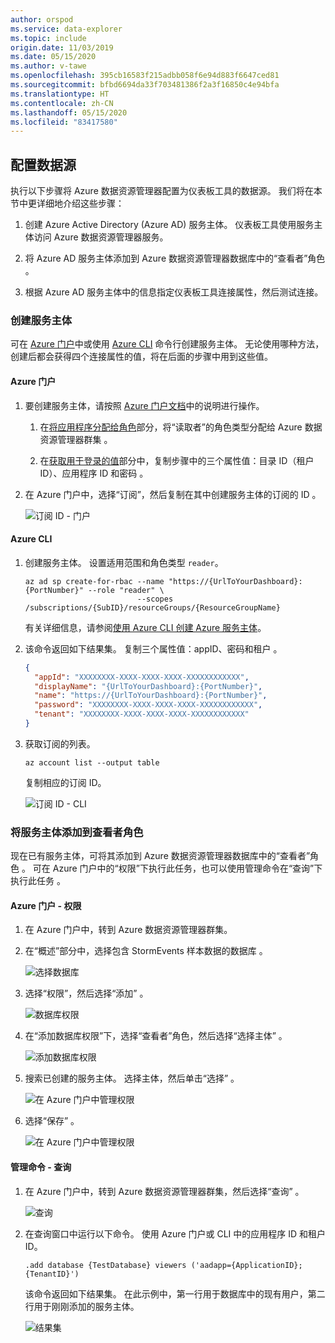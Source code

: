 ```yaml
---
author: orspod
ms.service: data-explorer
ms.topic: include
origin.date: 11/03/2019
ms.date: 05/15/2020
ms.author: v-tawe
ms.openlocfilehash: 395cb16583f215adbb058f6e94d883f6647ced81
ms.sourcegitcommit: bfbd6694da33f703481386f2a3f16850c4e94bfa
ms.translationtype: HT
ms.contentlocale: zh-CN
ms.lasthandoff: 05/15/2020
ms.locfileid: "83417580"
---
```

## <a name="configure-the-data-source"></a>配置数据源

执行以下步骤将 Azure 数据资源管理器配置为仪表板工具的数据源。 我们将在本节中更详细地介绍这些步骤：

1. 创建 Azure Active Directory (Azure AD) 服务主体。 仪表板工具使用服务主体访问 Azure 数据资源管理器服务。

1. 将 Azure AD 服务主体添加到 Azure 数据资源管理器数据库中的“查看者”角色  。

1. 根据 Azure AD 服务主体中的信息指定仪表板工具连接属性，然后测试连接。

### <a name="create-a-service-principal"></a>创建服务主体

可在 [Azure 门户](#azure-portal)中或使用 [Azure CLI](#azure-cli) 命令行创建服务主体。 无论使用哪种方法，创建后都会获得四个连接属性的值，将在后面的步骤中用到这些值。

#### <a name="azure-portal"></a>Azure 门户

1. 要创建服务主体，请按照 [Azure 门户文档](/active-directory/develop/howto-create-service-principal-portal)中的说明进行操作。

    1. 在[将应用程序分配给角色](/active-directory/develop/howto-create-service-principal-portal#assign-a-role-to-the-application)部分，将“读取者”的角色类型分配给 Azure 数据资源管理器群集  。

    1. 在[获取用于登录的值](/active-directory/develop/howto-create-service-principal-portal#get-values-for-signing-in)部分中，复制步骤中的三个属性值：目录 ID（租户 ID）、应用程序 ID 和密码    。

1. 在 Azure 门户中，选择“订阅”，然后复制在其中创建服务主体的订阅的 ID  。

    ![订阅 ID - 门户](media/data-explorer-configure-data-source/subscription-id-portal.png)

#### <a name="azure-cli"></a>Azure CLI

1. 创建服务主体。 设置适用范围和角色类型 `reader`。

    ```azurecli
    az ad sp create-for-rbac --name "https://{UrlToYourDashboard}:{PortNumber}" --role "reader" \
                             --scopes /subscriptions/{SubID}/resourceGroups/{ResourceGroupName}
    ```

    有关详细信息，请参阅[使用 Azure CLI 创建 Azure 服务主体](/cli/create-an-azure-service-principal-azure-cli)。

1. 该命令返回如下结果集。 复制三个属性值：appID、密码和租户    。


    ```json
    {
      "appId": "XXXXXXXX-XXXX-XXXX-XXXX-XXXXXXXXXXXX",
      "displayName": "{UrlToYourDashboard}:{PortNumber}",
      "name": "https://{UrlToYourDashboard}:{PortNumber}",
      "password": "XXXXXXXX-XXXX-XXXX-XXXX-XXXXXXXXXXXX",
      "tenant": "XXXXXXXX-XXXX-XXXX-XXXX-XXXXXXXXXXXX"
    }
    ```

1. 获取订阅的列表。

    ```azurecli
    az account list --output table
    ```

    复制相应的订阅 ID。

    ![订阅 ID - CLI](media/data-explorer-configure-data-source/subscription-id-cli.png)

### <a name="add-the-service-principal-to-the-viewers-role"></a>将服务主体添加到查看者角色

现在已有服务主体，可将其添加到 Azure 数据资源管理器数据库中的“查看者”角色  。 可在 Azure 门户中的“权限”下执行此任务，也可以使用管理命令在“查询”下执行此任务   。

#### <a name="azure-portal---permissions"></a>Azure 门户 - 权限

1. 在 Azure 门户中，转到 Azure 数据资源管理器群集。

1. 在“概述”部分中，选择包含 StormEvents 样本数据的数据库  。

    ![选择数据库](media/data-explorer-configure-data-source/select-database.png)

1. 选择“权限”，然后选择“添加”   。

    ![数据库权限](media/data-explorer-configure-data-source/database-permissions.png)

1. 在“添加数据库权限”下，选择“查看者”角色，然后选择“选择主体”    。

    ![添加数据库权限](media/data-explorer-configure-data-source/add-permission.png)

1. 搜索已创建的服务主体。 选择主体，然后单击“选择”  。

    ![在 Azure 门户中管理权限](media/data-explorer-configure-data-source/new-principals.png)

1. 选择“保存”  。

    ![在 Azure 门户中管理权限](media/data-explorer-configure-data-source/save-permission.png)

#### <a name="management-command---query"></a>管理命令 - 查询

1. 在 Azure 门户中，转到 Azure 数据资源管理器群集，然后选择“查询”  。

    ![查询](media/data-explorer-configure-data-source/query.png)

1. 在查询窗口中运行以下命令。 使用 Azure 门户或 CLI 中的应用程序 ID 和租户 ID。

    ```kusto
    .add database {TestDatabase} viewers ('aadapp={ApplicationID};{TenantID}')
    ```

    该命令返回如下结果集。 在此示例中，第一行用于数据库中的现有用户，第二行用于刚刚添加的服务主体。

    ![结果集](media/data-explorer-configure-data-source/result-set.png)
